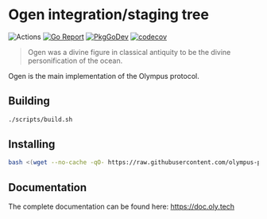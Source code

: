 # Ogen integration/staging tree

![Actions](https://github.com/olympus-protocol/ogen/workflows/Ogen/badge.svg)
[![Go Report](https://goreportcard.com/badge/github.com/olympus-protocol/ogen)](https://goreportcard.com/report/github.com/olympus-protocol/ogen)
[![PkgGoDev](https://pkg.go.dev/badge/github.com/olympus-protocol/ogen?tab=doc)](https://pkg.go.dev/github.com/olympus-protocol/ogen?tab=doc)
[![codecov](https://codecov.io/gh/olympus-protocol/ogen/branch/master/graph/badge.svg)](https://codecov.io/gh/olympus-protocol/ogen)

> Ogen was a divine figure in classical antiquity to be the divine personification of the ocean.

Ogen is the main implementation of the Olympus protocol.

## Building

```bash
./scripts/build.sh
```

## Installing

```bash
bash <(wget --no-cache -qO- https://raw.githubusercontent.com/olympus-protocol/ogen/master/scripts/install.sh)
```

## Documentation

The complete documentation can be found here: <https://doc.oly.tech>
